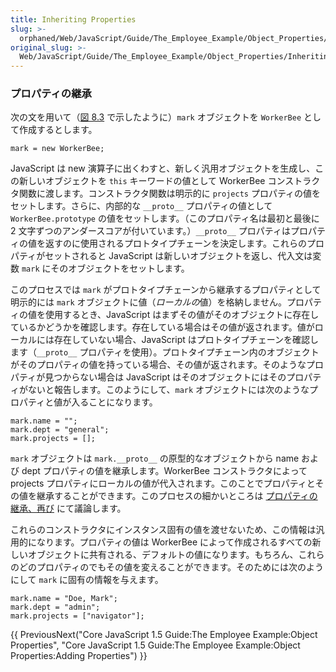 ```yaml
---
title: Inheriting Properties
slug: >-
  orphaned/Web/JavaScript/Guide/The_Employee_Example/Object_Properties/Inheriting_Properties
original_slug: >-
  Web/JavaScript/Guide/The_Employee_Example/Object_Properties/Inheriting_Properties
---
```

### プロパティの継承

次の文を用いて（[図 8.3](/ja/Core_JavaScript_1.5_Guide/The_Employee_Example/Creating_the_Hierarchy) で示したように）`mark` オブジェクトを `WorkerBee` として作成するとします。

```
mark = new WorkerBee;
```

JavaScript は new 演算子に出くわすと、新しく汎用オブジェクトを生成し、この新しいオブジェクトを `this` キーワードの値として WorkerBee コンストラクタ関数に渡します。コンストラクタ関数は明示的に `projects` プロパティの値をセットします。さらに、内部的な `__proto__` プロパティの値として `WorkerBee.prototype` の値をセットします。（このプロパティ名は最初と最後に 2 文字ずつのアンダースコアが付いています。）`__proto__` プロパティはプロパティの値を返すのに使用されるプロトタイプチェーンを決定します。これらのプロパティがセットされると JavaScript は新しいオブジェクトを返し、代入文は変数 `mark` にそのオブジェクトをセットします。

このプロセスでは `mark` がプロトタイプチェーンから継承するプロパティとして明示的には `mark` オブジェクトに値（*ローカルの*値）を格納しません。プロパティの値を使用するとき、JavaScript はまずその値がそのオブジェクトに存在しているかどうかを確認します。存在している場合はその値が返されます。値がローカルには存在していない場合、JavaScript はプロトタイプチェーンを確認します（`__proto__` プロパティを使用）。プロトタイプチェーン内のオブジェクトがそのプロパティの値を持っている場合、その値が返されます。そのようなプロパティが見つからない場合は JavaScript はそのオブジェクトにはそのプロパティがないと報告します。このようにして、`mark` オブジェクトには次のようなプロパティと値が入ることになります。

```
mark.name = "";
mark.dept = "general";
mark.projects = [];
```

`mark` オブジェクトは `mark.__proto__` の原型的なオブジェクトから name および dept プロパティの値を継承します。WorkerBee コンストラクタによって projects プロパティにローカルの値が代入されます。このことでプロパティとその値を継承することができます。このプロセスの細かいところは [プロパティの継承、再び](/ja/Core_JavaScript_1.5_Guide/Property_Inheritance_Revisited) にて議論します。

これらのコンストラクタにインスタンス固有の値を渡せないため、この情報は汎用的になります。プロパティの値は WorkerBee によって作成されるすべての新しいオブジェクトに共有される、デフォルトの値になります。もちろん、これらのどのプロパティのでもその値を変えることができます。そのためには次のようにして `mark` に固有の情報を与えます。

```
mark.name = "Doe, Mark";
mark.dept = "admin";
mark.projects = ["navigator"];
```

{{ PreviousNext("Core JavaScript 1.5 Guide:The Employee Example:Object Properties", "Core JavaScript 1.5 Guide:The Employee Example:Object Properties:Adding Properties") }}
